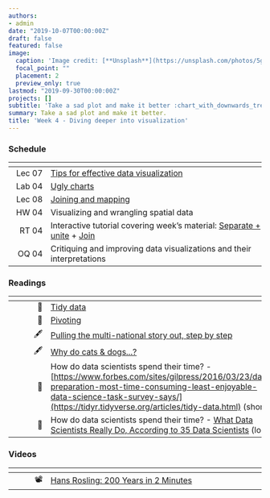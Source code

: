 ```yaml
---
authors:
- admin
date: "2019-10-07T00:00:00Z"
draft: false
featured: false
image:
  caption: 'Image credit: [**Unsplash**](https://unsplash.com/photos/5gGcn2PRrtc)'
  focal_point: ""
  placement: 2
  preview_only: true
lastmod: "2019-09-30T00:00:00Z"
projects: []
subtitle: 'Take a sad plot and make it better :chart_with_downwards_trend:'
summary: Take a sad plot and make it better.
title: 'Week 4 - Diving deeper into visualization'
---
```


### Schedule

| <div style="width:60px"></div>  | <div style="width:420px"></div> |  <div style="width:190px"></div>   |
|---:|---|---|
| Lec 07 | [Tips for effective data visualization](/slides/w4_d1-effective-dataviz/w4_d1-effective-dataviz.html) |
| Lab 04 | [Ugly charts](/labs/lab-04/lab-04-ugly-charts.html) | **Due:** Fri, 11 Oct, 17:00 |
| Lec 08 | [Joining and mapping](/slides/w4_d2-joining-mapping/w4_d1-joining-mapping.html) |
| HW 04  | Visualizing and wrangling spatial data |
| RT 04  | Interactive tutorial covering week’s material: [Separate + unite](https://rstudio.cloud/learn/primers/4.2) + [Join](https://rstudio.cloud/learn/primers/4.3) |
| OQ 04  | Critiquing and improving data visualizations and their interpretations |

### Readings

| <div style="width:60px"></div>  | <div style="width:420px"></div>  |  <div style="width:190px"></div> |
|----:|---|---|
|  :page_with_curl: | [Tidy data](https://tidyr.tidyverse.org/articles/tidy-data.html) | **Required** |
|  :page_with_curl: | [Pivoting](https://tidyr.tidyverse.org/articles/pivot.html)      | **Required** |
|  :fountain_pen:   | [Pulling the multi-national story out, step by step](https://junkcharts.typepad.com/junk_charts/2019/09/pulling-the-multi-national-story-out-step-by-step.html) | Optional |
|  :fountain_pen:   | [Why do cats & dogs...?](https://whydocatsanddogs.com/) | Optional |
|  :page_with_curl: | How do data scientists spend their time? - [https://www.forbes.com/sites/gilpress/2016/03/23/data-preparation-most-time-consuming-least-enjoyable-data-science-task-survey-says/](https://tidyr.tidyverse.org/articles/tidy-data.html) (short) | Optional |
|  :page_with_curl: | How do data scientists spend their time? - [What Data Scientists Really Do, According to 35 Data Scientists](https://hbr.org/2018/08/what-data-scientists-really-do-according-to-35-data-scientists) (long) | Optional |

### Videos

| <div style="width:60px"></div>  | <div style="width:420px"></div>  |
|----:|---|
| :film_projector: | [Hans Rosling: 200 Years in 2 Minutes](https://www.youtube.com/embed/Z8t4k0Q8e8Y) |



